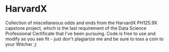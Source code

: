 # HarvardX

Collection of miscellaneous odds and ends from the HarvardX PH125.9X capstone project, which is the last requirement of the Data Science Professional Certificate that I've been pursuing. Code is free to use and modify as you see fit - just don't plagiarize me and be sure to toss a coin to your Witcher ;)
